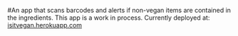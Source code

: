 #An app that scans barcodes and alerts if non-vegan items are contained in the ingredients.
This app is a work in process. Currently deployed at:
[isitvegan.herokuapp.com](https://isitvegan.herokuapp.com)
